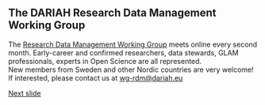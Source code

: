 ## The DARIAH Research Data Management Working Group

The [Research Data Management Working Group](https://www.dariah.eu/activities/working-groups/research-data-management/) meets online every second month.
Early-career and confirmed researchers, data stewards, GLAM professionals, experts in Open Science are all represented.  
New members from Sweden and other Nordic countries are very welcome!  
If interested, please contact us at wg-rdm@dariah.eu

[Next slide](11.md)
